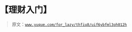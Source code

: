# 【理财入门】

> 原文：[`www.yuque.com/for_lazy/thfiu8/uif6ybfml3oh012h`](https://www.yuque.com/for_lazy/thfiu8/uif6ybfml3oh012h)



